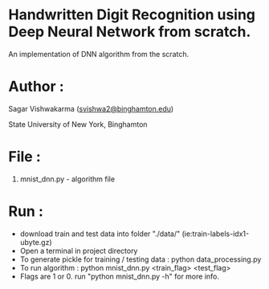 # Handwritten Digit Recognition using Deep Neural Network from scratch.

An implementation of DNN algorithm from the scratch.

Author :
============
Sagar Vishwakarma (svishwa2@binghamton.edu)

State University of New York, Binghamton


File :
============

1)	mnist_dnn.py                   - algorithm file


Run :
============

- download train and test data into folder "./data/" (ie:train-labels-idx1-ubyte.gz)
- Open a terminal in project directory
- To generate pickle for training / testing data        : python data_processing.py
- To run algorithm                                      : python mnist_dnn.py <train_flag> <test_flag>
- Flags are 1 or 0. run "python mnist_dnn.py -h" for more info.
